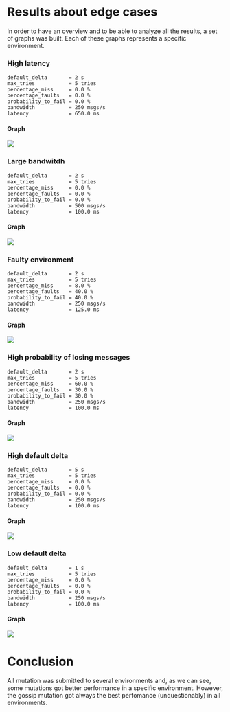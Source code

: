 # Results about edge cases

In order to have an overview and to be able to analyze all the results, a set of graphs was built. Each of these graphs represents a specific environment.

### High latency

```
default_delta       = 2 s
max_tries           = 5 tries
percentage_miss     = 0.0 %
percentage_faults   = 0.0 %
probability_to_fail = 0.0 %
bandwidth           = 250 msgs/s
latency             = 650.0 ms
```

#### Graph

![](results/edge_cases/edge_case_latency.png)

<div style="page-break-after: always;"></div>

### Large bandwitdh

```
default_delta       = 2 s
max_tries           = 5 tries
percentage_miss     = 0.0 %
percentage_faults   = 0.0 %
probability_to_fail = 0.0 %
bandwidth           = 500 msgs/s
latency             = 100.0 ms
```

#### Graph

![](results/edge_cases/edge_case_bandwidth.png)

<div style="page-break-after: always;"></div>

### Faulty environment

```
default_delta       = 2 s
max_tries           = 5 tries
percentage_miss     = 8.0 %
percentage_faults   = 40.0 %
probability_to_fail = 40.0 %
bandwidth           = 250 msgs/s
latency             = 125.0 ms
```

#### Graph

![](results/edge_cases/edge_case_faults.png)

<div style="page-break-after: always;"></div>

### High probability of losing messages

```
default_delta       = 2 s
max_tries           = 5 tries
percentage_miss     = 60.0 %
percentage_faults   = 30.0 %
probability_to_fail = 30.0 %
bandwidth           = 250 msgs/s
latency             = 100.0 ms
```

#### Graph

![](results/edge_cases/edge_case_lost_messages_and_faults.png)

<div style="page-break-after: always;"></div>

### High default delta

```
default_delta       = 5 s
max_tries           = 5 tries
percentage_miss     = 0.0 %
percentage_faults   = 0.0 %
probability_to_fail = 0.0 %
bandwidth           = 250 msgs/s
latency             = 100.0 ms
```

#### Graph

![](results/edge_cases/edge_case_high_default_delta.png)

<div style="page-break-after: always;"></div>

### Low default delta

```
default_delta       = 1 s
max_tries           = 5 tries
percentage_miss     = 0.0 %
percentage_faults   = 0.0 %
probability_to_fail = 0.0 %
bandwidth           = 250 msgs/s
latency             = 100.0 ms
```

#### Graph

![](results/edge_cases/edge_case_low_default_delta.png)

# Conclusion

All mutation was submitted to several environments and, as we can see, some mutations got better performance in a specific environment. However, the gossip mutation got always the best perfomance (unquestionably) in all environments.